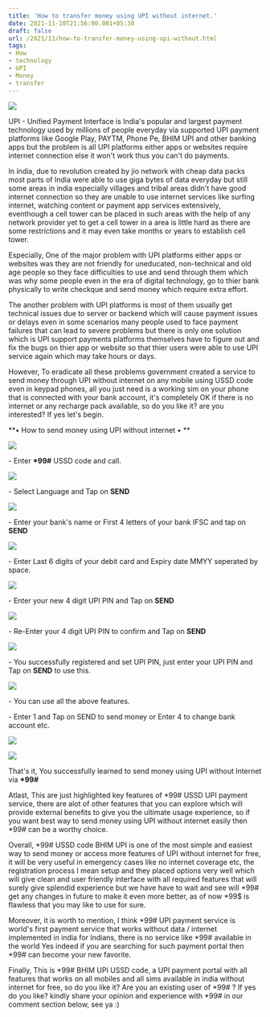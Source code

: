 ```yaml
---
title: 'How to transfer money using UPI without internet.'
date: 2021-11-10T21:56:00.001+05:30
draft: false
url: /2021/11/how-to-transfer-money-using-upi-without.html
tags: 
- How
- technology
- UPI
- Money
- transfer
---
```


 [![](https://lh3.googleusercontent.com/-wLQCRR5o_Ik/YYvyuqMMnHI/AAAAAAAAHPk/no-vmSfc_pcvi1kigIjDN2RbpWbYsrNLACLcBGAsYHQ/s1600/1636561570793840-0.png)](https://lh3.googleusercontent.com/-wLQCRR5o_Ik/YYvyuqMMnHI/AAAAAAAAHPk/no-vmSfc_pcvi1kigIjDN2RbpWbYsrNLACLcBGAsYHQ/s1600/1636561570793840-0.png) 

  

  

UPI - Unified Payment Interface is India's popular and largest payment technology used by millions of people everyday via supported UPI payment platforms like Google Play, PAYTM, Phone Pe, BHIM UPI and other banking apps but the problem is all UPI platforms either apps or websites require internet connection else it won't work thus you can't do payments.

  

In india, due to revolution created by jio network with cheap data packs most parts of India were able to use giga bytes of data everyday but still some areas in india especially villages and tribal areas didn't have good internet connection so they are unable to use internet services like surfing internet, watching content or payment app services extensively, eventhough a cell tower can be placed in such areas with the help of any network provider yet to get a cell tower in a area is little hard as there are some restrictions and it may even take months or years to establish cell tower.

  

Especially, One of the major problem with UPI platforms either apps or websites was they are not friendly for uneducated, non-technical and old age people so they face difficulties to use and send through them which was why some people even in the era of digital technology, go to thier bank physically to write checkque and send money which require extra effort.

  

The another problem with UPI platforms is most of them usually get technical issues due to server or backend which will cause payment issues or delays even in some scenarios many people used to face payment failures that can lead to severe problems but there is only one solution which is UPI support payments platforms themselves have to figure out and fix the bugs on thier app or website so that thier users were able to use UPI service again which may take hours or days.

  

However, To eradicate all these problems government created a service to send money through UPI without internet on any mobile using USSD code even in keypad phones, all you just need is a working sim on your phone that is connected with your bank account, it's completely OK if there is no internet or any recharge pack available, so do you like it? are you interested? If yes let's begin.

**• How to send money using UPI without internet • **

  

 [![](https://lh3.googleusercontent.com/-QDdryFH7B4A/YYvyorsUQcI/AAAAAAAAHPY/CU2h_lRFCqQDIIdnw3ZQkGZ5N2elOiH-ACLcBGAsYHQ/s1600/1636561557739580-1.png)](https://lh3.googleusercontent.com/-QDdryFH7B4A/YYvyorsUQcI/AAAAAAAAHPY/CU2h_lRFCqQDIIdnw3ZQkGZ5N2elOiH-ACLcBGAsYHQ/s1600/1636561557739580-1.png) 

  

\- Enter **\*99#** USSD code and call.

  

 [![](https://lh3.googleusercontent.com/-tXPlJyICX_Q/YYvylZoQ3mI/AAAAAAAAHPQ/ge-132WMeVU6bkWHzXgFeNOOUKzNH8KPACLcBGAsYHQ/s1600/1636561544761321-2.png)](https://lh3.googleusercontent.com/-tXPlJyICX_Q/YYvylZoQ3mI/AAAAAAAAHPQ/ge-132WMeVU6bkWHzXgFeNOOUKzNH8KPACLcBGAsYHQ/s1600/1636561544761321-2.png) 

  

\- Select Language and Tap on **SEND**

  

 [![](https://lh3.googleusercontent.com/-IwVNEKv2LCY/YYvyiLplFmI/AAAAAAAAHPM/WQiKa-1J6vYNWbjsUVJMdmmcFK4ly25hwCLcBGAsYHQ/s1600/1636561534626797-3.png)](https://lh3.googleusercontent.com/-IwVNEKv2LCY/YYvyiLplFmI/AAAAAAAAHPM/WQiKa-1J6vYNWbjsUVJMdmmcFK4ly25hwCLcBGAsYHQ/s1600/1636561534626797-3.png) 

  

\- Enter your bank's name or First 4 letters of your bank IFSC and tap on **SEND**

  

 [![](https://lh3.googleusercontent.com/-_fFHG5bC8B4/YYvyfoP0WII/AAAAAAAAHPI/u7PbCHW4XNYh4ecaiEFJGCftAZsndpOBACLcBGAsYHQ/s1600/1636561522687660-4.png)](https://lh3.googleusercontent.com/-_fFHG5bC8B4/YYvyfoP0WII/AAAAAAAAHPI/u7PbCHW4XNYh4ecaiEFJGCftAZsndpOBACLcBGAsYHQ/s1600/1636561522687660-4.png) 

  

\- Enter Last 6 digits of your debit card and Expiry date MMYY seperated by space.

  

 [![](https://lh3.googleusercontent.com/-CUYffSGd0zg/YYvycprN6jI/AAAAAAAAHPE/y367fSc3ixcM4BsY4B3gZRZ7vvwFfaemACLcBGAsYHQ/s1600/1636561515274627-5.png)](https://lh3.googleusercontent.com/-CUYffSGd0zg/YYvycprN6jI/AAAAAAAAHPE/y367fSc3ixcM4BsY4B3gZRZ7vvwFfaemACLcBGAsYHQ/s1600/1636561515274627-5.png) 

  

\- Enter your new 4 digit UPI PIN and Tap on **SEND**

 **[![](https://lh3.googleusercontent.com/-V025NRS60nY/YYvyaxoBzSI/AAAAAAAAHPA/SyZOcHWFJlUocsR2fH2WmgYFnjpIH7GLwCLcBGAsYHQ/s1600/1636561511288434-6.png)](https://lh3.googleusercontent.com/-V025NRS60nY/YYvyaxoBzSI/AAAAAAAAHPA/SyZOcHWFJlUocsR2fH2WmgYFnjpIH7GLwCLcBGAsYHQ/s1600/1636561511288434-6.png)** 

\- Re-Enter your 4 digit UPI PIN to confirm and Tap on **SEND**

 **[![](https://lh3.googleusercontent.com/-BuLjlRCxnV0/YYvyZoxEWEI/AAAAAAAAHO8/w00V3Rq6Ls4BoKAXNARIAepDqbhWpmGLQCLcBGAsYHQ/s1600/1636561506577583-7.png)](https://lh3.googleusercontent.com/-BuLjlRCxnV0/YYvyZoxEWEI/AAAAAAAAHO8/w00V3Rq6Ls4BoKAXNARIAepDqbhWpmGLQCLcBGAsYHQ/s1600/1636561506577583-7.png)** 

\- You successfully registered and set UPI PIN, just enter your UPI PIN and Tap on **SEND** to use this.

  

 [![](https://lh3.googleusercontent.com/-kcaMbYB6Zdc/YYvyYinoPqI/AAAAAAAAHO4/TtKWEPRZxhAYAY0Y78PHEAlDc-5o4hMsACLcBGAsYHQ/s1600/1636561502054022-8.png)](https://lh3.googleusercontent.com/-kcaMbYB6Zdc/YYvyYinoPqI/AAAAAAAAHO4/TtKWEPRZxhAYAY0Y78PHEAlDc-5o4hMsACLcBGAsYHQ/s1600/1636561502054022-8.png) 

  

\- You can use all the above features.

  

\- Enter 1 and Tap on SEND to send money or Enter 4 to change bank account etc.  

  

 [![](https://lh3.googleusercontent.com/-Epyw8-Y4Q98/YYvyXeutcvI/AAAAAAAAHO0/5g49y-FBqpUmkF0H7TGzRP15As4tWuSXwCLcBGAsYHQ/s1600/1636561497257557-9.png)](https://lh3.googleusercontent.com/-Epyw8-Y4Q98/YYvyXeutcvI/AAAAAAAAHO0/5g49y-FBqpUmkF0H7TGzRP15As4tWuSXwCLcBGAsYHQ/s1600/1636561497257557-9.png) 

  

 [![](https://lh3.googleusercontent.com/-dQ9GsA68Fq4/YYvyWDnZYSI/AAAAAAAAHOw/UOG2lvm3UjosemprAIyJGYJQd2o99FQAQCLcBGAsYHQ/s1600/1636561492868399-10.png)](https://lh3.googleusercontent.com/-dQ9GsA68Fq4/YYvyWDnZYSI/AAAAAAAAHOw/UOG2lvm3UjosemprAIyJGYJQd2o99FQAQCLcBGAsYHQ/s1600/1636561492868399-10.png) 

  

That's it, You successfully learned to send money using UPI without Internet via **\*99#**

  

Atlast, This are just highlighted key features of \*99# USSD UPI payment service, there are alot of other features that you can explore which will provide external benefits to give you the ultimate usage experience, so if you want best way to send money using UPI without internet easily then \*99# can be a worthy choice.

  

Overall, \*99# USSD code BHIM UPI is one of the most simple and easiest way to send money or access more features of UPI without internet for free, it will be very useful in emergency cases like no internet coverage etc, the registration process I mean setup and they placed options very well which will give clean and user friendly interface with all required features that will surely give splendid experience but we have have to wait and see will \*99# get any changes in future to make it even more better, as of now \*99$ is flawless that you may like to use for sure.

  

Moreover, it is worth to mention, I think \*99# UPI payment service is world's first payment service that works without data / internet implemented in india for Indians, there is no service like \*99# available in the world Yes indeed if you are searching for such payment portal then \*99# can become your new favorite.

  

Finally, This is \*99# BHIM UPI USSD code, a UPI payment portal with all features that works on all mobiles and all sims available in india without internet for free, so do you like it? Are you an existing user of \*99# ? If yes do you like? kindly share your opinion and experience with \*99# in our comment section below, see ya :)
